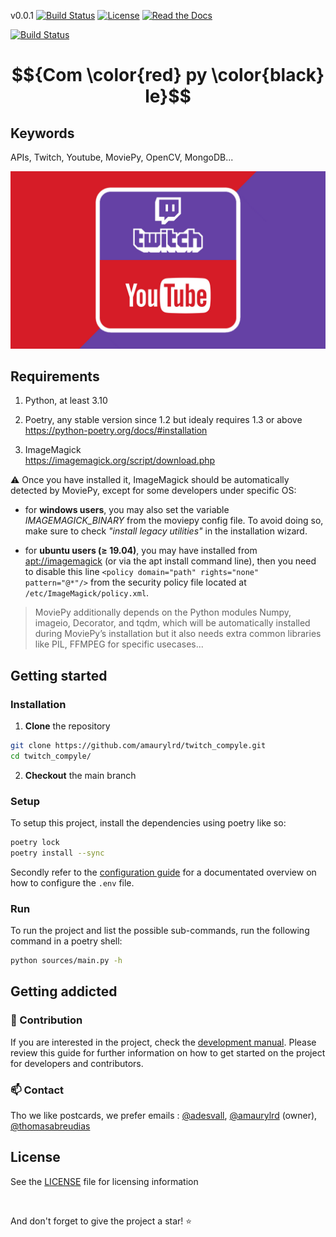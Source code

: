 <!-- markdownlint-disable MD029 MD041 MD042 MD045 -->

v0.0.1 [![Build Status](https://app.travis-ci.com/amaurylrd/twitch_compyle.svg?token=8zCbm6e8xiaKAE2XXKzm&branch=main)](https://app.travis-ci.com/amaurylrd/twitch_compyle) [![License](https://img.shields.io/badge/License-Apache_2.0-blue.svg)](https://opensource.org/licenses/Apache-2.0) [![Read the Docs](https://img.shields.io/readthedocs/compyle?label=Read%20the%20Docs&logo=Read%20the%20Docs)](https://google.com)

[![Build Status](https://img.shields.io/github/actions/workflow/status/twitch_compyle/.github/workflows/.github-ci.yaml?branch=main&label=Test%20Status&logo=github)](.github\workflows\.github-ci.yaml)

# $${Com \color{red} py \color{black} le}$$

## Keywords

APIs, Twitch, Youtube, MoviePy, OpenCV, MongoDB...

![](.github/docs/media/twitch-youtube-logo-banner.jpg)

## Requirements

1. Python, at least 3.10

2. Poetry, any stable version since 1.2 but idealy requires 1.3 or above <br>
<https://python-poetry.org/docs/#installation>

1. ImageMagick <br>
<https://imagemagick.org/script/download.php>

:warning: Once you have installed it, ImageMagick should be automatically detected by MoviePy, except for some developers under specific OS:

- for **windows users**, you may also set the variable _IMAGEMAGICK_BINARY_ from the moviepy config file. To avoid doing so, make sure to check _"install legacy utilities"_ in the installation wizard.

- for **ubuntu users (≥ 19.04)**, you may have installed from [apt://imagemagick]() (or via the apt install command line), then you need to disable this line ``<policy domain="path" rights="none" pattern="@*"/>`` from the security policy file located at ``/etc/ImageMagick/policy.xml``.

> MoviePy additionally depends on the Python modules Numpy, imageio, Decorator, and tqdm, which will be automatically installed during MoviePy’s installation but it also needs extra common libraries like PIL, FFMPEG for specific usecases...

## Getting started

### Installation

1. **Clone** the repository

```sh
git clone https://github.com/amaurylrd/twitch_compyle.git
cd twitch_compyle/
```

2. **Checkout** the main branch

### Setup

To setup this project, install the dependencies using poetry like so:

```sh
poetry lock
poetry install --sync
```

Secondly refer to the [configuration guide](.github/docs/CONFIGURATION.md) for a documentated overview on how to configure the ``.env`` file.

### Run

To run the project and list the possible sub-commands, run the following command in a poetry shell:

```sh
python sources/main.py -h
```

## Getting addicted

### 🚧 Contribution

If you are interested in the project, check the [development manual](.github/docs/CONTRIBUTING.md).
Please review this guide for further information on how to get started on the project for developers and contributors.

### 📫 Contact

Tho we like postcards, we prefer emails : [@adesvall](https://github.com/adesvall), [@amaurylrd](https://github.com/amaurylrd) (owner), [@thomasabreudias](https://github.com/ThomasAbreuDias)

## License

See the [LICENSE](/LICENSE) file for licensing information

<br>

And don't forget to give the project a star! :star:
